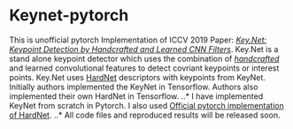 # Keynet-pytorch
This is unofficial pytorch Implementation of ICCV 2019 Paper: [*Key.Net: Keypoint Detection by Handcrafted and Learned CNN Filters*](https://arxiv.org/abs/1904.00889). Key.Net is a stand alone keypoint detector which uses the combination of [_handcrafted_](http://mate.tue.nl/mate/pdfs/5162.pdf) and learned convolutional features to detect covriant keypoints or interest points. Key.Net uses [HardNet](https://arxiv.org/abs/1705.10872) descriptors with keypoints from KeyNet. Initially authors implemented the KeyNet in Tensorflow. Authors also implemented their own HardNet in Tensorflow. 
..* I have implemented KeyNet from scratch in Pytorch. I also used [Official pytorch implementation of HardNet](https://github.com/DagnyT/hardnet). 
..* All code files and reproduced results will be released soon.


